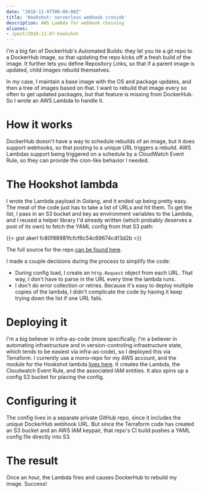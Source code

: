 ```yaml
---
date: "2018-11-07T00:00:00Z"
title: 'Hookshot: serverless webhook cronjob'
description: AWS Lambda for webhook chaining
aliases:
- /post/2018-11-07-hookshot
---
```


I'm a big fan of DockerHub's Automated Builds: they let you tie a git repo to a DockerHub image, so that updating the repo kicks off a fresh build of the image. It further lets you define Repository Links, so that if a parent image is updated, child images rebuild themselves.

In my case, I maintain a base image with the OS and package updates, and then a tree of images based on that. I want to rebuild that image every so often to get updated packages, but that feature is missing from DockerHub. So I wrote an AWS Lambda to handle it.

<!--more-->

How it works
============

DockerHub doesn't have a way to schedule rebuilds of an image, but it does support webhooks, so that posting to a unique URL triggers a rebuild. AWS Lambdas support being triggered on a schedule by a CloudWatch Event Rule, so they can provide the cron-like behavior I needed.

The Hookshot lambda
===============

I wrote the Lambda payload in Golang, and it ended up being pretty easy. The meat of the code just has to take a list of URLs and hit them. To get the list, I pass in an S3 bucket and key as environment variables to the Lambda, and I reused a helper library I'd already written (which probably deserves a post of its own) to fetch the YAML config from that S3 path:

{{< gist akerl fc80f88981fcfcf6c54c69674c4f3d2b >}}

The full source for the repo [can be found here](https://github.com/akerl/hookshot).

I made a couple decisions during the process to simplify the code:

* During config load, I create an `http.Request` object from each URL. That way, I don't have to parse in the URL every time the lambda runs.
* I don't do error collection or retries. Because it's easy to deploy multiple copies of the lambda, I didn't complicate the code by having it keep trying down the list if one URL fails.

Deploying it
============

I'm a big believer in infra-as-code (more specifically, I'm a believer in automating infrastructure and in version-controling infrastructure state, which tends to be easiest via infra-as-code), so I deployed this via Terraform. I currently use a mono-repo for my AWS account, and the module for the Hookshot lambda [lives here](https://github.com/akerl/aws-account/tree/04d515b/modules/hookshot). It creates the Lambda, the Cloudwatch Event Rule, and the associated IAM entities. It also spins up a config S3 bucket for placing the config.

Configuring it
==============

The config lives in a separate private GitHub repo, since it includes the unique DockerHub webhook URL. But since the Terraform code has created an S3 bucket and an AWS IAM keypair, that repo's CI build pushes a YAML config file directly into S3.

The result
==========

Once an hour, the Lambda fires and causes DockerHub to rebuild my image. Success!

